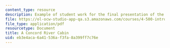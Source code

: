 ```yaml
---
content_type: resource
description: Example of student work for the final presentation of the course.
file: https://ol-ocw-studio-app-qa.s3.amazonaws.com/courses/4-500-introduction-to-design-computing-fall-2008/eb3e4aca6a41536af3fa8a399ff7c76e_final_3.pdf
file_type: application/pdf
resourcetype: Document
title: A Concord River Cabin
uid: eb3e4aca-6a41-536a-f3fa-8a399ff7c76e
---
```


